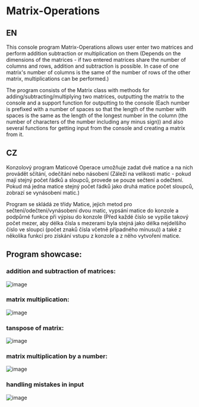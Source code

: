 # Matrix-Operations
## EN
This console program Matrix-Operations allows user enter two matrices and perform addition subtraction or multiplication on them (Depends on the dimensions of the matrices - if two entered matrices share the number of columns and rows, addition and subtraction is possible. In case of one matrix's number of columns is the same of the number of rows of the other matrix, multiplications can be performed.)

The program consists of the Matrix class with methods for adding/subtracting/multiplying two matrices, outputting the matrix to the console and a support function for outputting to the console (Each number is prefixed with a number of spaces so that the length of the number with spaces is the same as the length of the longest number in the column (the number of characters of the number including any minus sign)) and also several functions for getting input from the console and creating a matrix from it.

## CZ
Konzolový program Maticové Operace umožňuje zadat dvě matice a na nich provádět sčítání, odečítání nebo násobení (Záleží na velikosti matic - pokud mají stejný počet řádků a sloupců, provede se pouze sečtení a odečtení. Pokud má jedna matice stejný počet řádků jako druhá matice počet sloupců, zobrazí se vynásobení matic.)

Program se skládá ze třídy Matice, jejich metod pro sečtení/odečtení/vynásobení dvou matic, vypsání matice do konzole a podpůrné funkce při výpisu do konzole (Před každé číslo se vypíše takový počet mezer, aby délka čísla s mezerami byla stejná jako délka nejdelšího číslo ve sloupci (počet znaků čísla včetně případného mínusu)) a také z několika funkcí pro získání vstupu z konzole a z něho vytvoření matice.

## Program showcase:

### addition and subtraction of matrices:

![image](https://user-images.githubusercontent.com/108635114/184516544-fb9ad3d4-eb49-478b-95ca-b4c757a46e63.png)

### matrix multiplication:

![image](https://user-images.githubusercontent.com/108635114/184351064-5056a10d-dce9-484e-ab90-959399912c8d.png)

### tanspose of matrix:

![image](https://user-images.githubusercontent.com/108635114/184348093-15f7b948-64f6-4d85-b950-907e66f79280.png)

### matrix multiplication by a number:

![image](https://user-images.githubusercontent.com/108635114/184453003-143804bf-8fb5-4408-9443-8b6851cf295b.png)

### handling mistakes in input

![image](https://user-images.githubusercontent.com/108635114/192162742-405c8276-4d9c-494a-bbdd-4261ca12b377.png)
